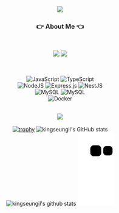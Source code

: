 <div align="center">
<img src="https://capsule-render.vercel.app/api?type=wave&color=auto&height=300&section=header&text=King%20seungil&fontSize=90" />
<br/> 
 
### 👉 About Me 👈

<br/>

<p>
  <a href="https://kingseungil.tistory.com/" target="_blank"><img src="https://img.shields.io/badge/BLOG-282828?style=flat-square&logo=Tistory&logoColor=white"/></a>
  <a href="mailto:flykim5115@gmail.com" target="_blank"><img src="https://img.shields.io/badge/flykim5115@gmail.com-EA4335?style=flat-square&logo=Gmail&logoColor=white"/></a>
</p>


 <br><br>
  ![JavaScript](https://img.shields.io/badge/javascript-%23323330.svg?style=for-the-badge&logo=javascript&logoColor=%23F7DF1E)
  ![TypeScript](https://img.shields.io/badge/typescript-%23007ACC.svg?style=for-the-badge&logo=typescript&logoColor=white)
<br>
  ![NodeJS](https://img.shields.io/badge/node.js-6DA55F?style=for-the-badge&logo=node.js&logoColor=white)
 ![Express.js](https://img.shields.io/badge/express.js-%23404d59.svg?style=for-the-badge&logo=express&logoColor=%2361DAFB)
 ![NestJS](https://img.shields.io/badge/nestjs-%23E0234E.svg?style=for-the-badge&logo=nestjs&logoColor=white)
 <br>
 ![MySQL](https://img.shields.io/badge/mysql-%2300f.svg?style=for-the-badge&logo=mysql&logoColor=white)
 ![MySQL](https://img.shields.io/badge/postgresql-%2300f.svg?style=for-the-badge&logo=postgresql&logoColor=white)
 <br>
 ![Docker](https://img.shields.io/badge/docker-%2300f.svg?style=for-the-badge&logo=docker&logoColor=white)

<br>
 <a href="https://hits.seeyoufarm.com"><img src="https://hits.seeyoufarm.com/api/count/incr/badge.svg?url=https%3A%2F%2Fgithub.com%2Fkingseungil&count_bg=%2379C83D&title_bg=%23555555&icon=&icon_color=%23C62D2D&title=hits&edge_flat=false"/></a>
 <br>

[![trophy](https://github-profile-trophy.vercel.app/?username=kingseungil&theme=dracula&row=1&column=5)](https://github.com/ryo-ma/github-profile-trophy)
![kingseungil's GitHub stats](https://github-readme-stats.vercel.app/api?username=kingseungil&show_icons=true&theme=dracula&range=all_time&rank_icon=github) <br>
![kingseungil's github stats](https://github-readme-stats.vercel.app/api/top-langs/?username=kingseungil&show_icons=true&hide_border=true&title_color=004386&icon_color=004386&theme=radical)
![snake gif](https://github.com/kingseungil/kingseungil/blob/output/github-contribution-grid-snake.svg)


</div>
